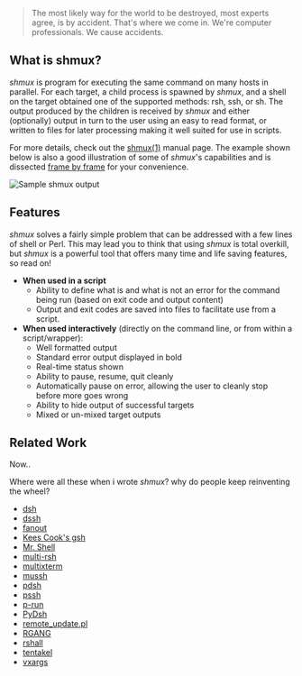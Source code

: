 > The most likely way for the world to be destroyed, most experts
> agree, is by accident.  That's where we come in.  We're computer
> professionals.  We cause accidents.

## What is shmux?

*shmux* is program for executing the same command on many hosts in
parallel.  For each target, a child process is spawned by *shmux*, and
a shell on the target obtained one of the supported methods: rsh, ssh,
or sh.  The output produced by the children is received by *shmux* and
either (optionally) output in turn to the user using an easy to read
format, or written to files for later processing making it well suited
for use in scripts.

For more details, check out the
[shmux(1)](http://web.taranis.org/shmux/man/shmux.1.html) manual page.
The example shown below is also a good illustration of some of
*shmux*'s capabilities and is dissected [frame by
frame](http://web.taranis.org/shmux/example/) for your convenience.

![Sample shmux output](http://web.taranis.org/shmux/shmux.gif)

## Features

*shmux* solves a fairly simple problem that can be addressed with a
few lines of shell or Perl.  This may lead you to think that using
*shmux* is total overkill, but *shmux* is a powerful tool that offers
many time and life saving features, so read on!

* **When used in a script**
  * Ability to define what is and what is not an error for the command
    being run (based on exit code and output content)
  * Output and exit codes are saved into files to facilitate use from
    a script.
* **When used interactively** (directly on the command line, or from
within a script/wrapper):
  * Well formatted output
  * Standard error output displayed in bold
  * Real-time status shown
  * Ability to pause, resume, quit cleanly
  * Automatically pause on error, allowing the user to cleanly stop
    before more goes wrong
  * Ability to hide output of successful targets
  * Mixed or un-mixed target outputs

##  Related Work

Now..

Where were all these when i wrote *shmux*?
why do people keep reinventing the wheel?

* [dsh](http://www.netfort.gr.jp/~dancer/software/dsh.html)
* [dssh](http://dssh.subverted.net/)
* [fanout](http://www.stearns.org/fanout/)
* [Kees Cook's gsh](http://outflux.net/unix/software/gsh/)
* [Mr. Shell](http://www.voltar-confed.org/mrsh/)
* [multi-rsh](http://hea-www.harvard.edu/~fine/Tech/multi-rsh.html)
* [multixterm](http://expect.nist.gov/example/multixterm.man.html)
* [mussh](http://sourceforge.net/projects/mussh/)
* [pdsh](https://computing.llnl.gov/linux/pdsh.html)
* [pssh](http://www.theether.org/pssh/)
* [p-run](http://www.tuxrocks.com/Projects/p-run/)
* [PyDsh](http://sourceforge.net/projects/pydsh/)
* [remote_update.pl](http://store.z-kat.com/~valankar/)
* [RGANG](http://fermitools.fnal.gov/abstracts/rgang/abstract.html)
* [rshall](http://www.occam.com/tools/)
* [tentakel](http://tentakel.biskalar.de/)
* [vxargs](http://dharma.cis.upenn.edu/planetlab/vxargs/)
